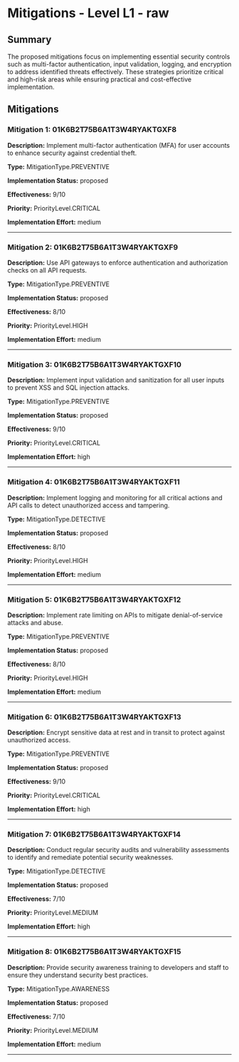 # Mitigations - Level L1 - raw

## Summary

The proposed mitigations focus on implementing essential security controls such as multi-factor authentication, input validation, logging, and encryption to address identified threats effectively. These strategies prioritize critical and high-risk areas while ensuring practical and cost-effective implementation.

## Mitigations

### Mitigation 1: 01K6B2T75B6A1T3W4RYAKTGXF8

**Description:** Implement multi-factor authentication (MFA) for user accounts to enhance security against credential theft.

**Type:** MitigationType.PREVENTIVE

**Implementation Status:** proposed

**Effectiveness:** 9/10

**Priority:** PriorityLevel.CRITICAL

**Implementation Effort:** medium

---

### Mitigation 2: 01K6B2T75B6A1T3W4RYAKTGXF9

**Description:** Use API gateways to enforce authentication and authorization checks on all API requests.

**Type:** MitigationType.PREVENTIVE

**Implementation Status:** proposed

**Effectiveness:** 8/10

**Priority:** PriorityLevel.HIGH

**Implementation Effort:** medium

---

### Mitigation 3: 01K6B2T75B6A1T3W4RYAKTGXF10

**Description:** Implement input validation and sanitization for all user inputs to prevent XSS and SQL injection attacks.

**Type:** MitigationType.PREVENTIVE

**Implementation Status:** proposed

**Effectiveness:** 9/10

**Priority:** PriorityLevel.CRITICAL

**Implementation Effort:** high

---

### Mitigation 4: 01K6B2T75B6A1T3W4RYAKTGXF11

**Description:** Implement logging and monitoring for all critical actions and API calls to detect unauthorized access and tampering.

**Type:** MitigationType.DETECTIVE

**Implementation Status:** proposed

**Effectiveness:** 8/10

**Priority:** PriorityLevel.HIGH

**Implementation Effort:** medium

---

### Mitigation 5: 01K6B2T75B6A1T3W4RYAKTGXF12

**Description:** Implement rate limiting on APIs to mitigate denial-of-service attacks and abuse.

**Type:** MitigationType.PREVENTIVE

**Implementation Status:** proposed

**Effectiveness:** 8/10

**Priority:** PriorityLevel.HIGH

**Implementation Effort:** medium

---

### Mitigation 6: 01K6B2T75B6A1T3W4RYAKTGXF13

**Description:** Encrypt sensitive data at rest and in transit to protect against unauthorized access.

**Type:** MitigationType.PREVENTIVE

**Implementation Status:** proposed

**Effectiveness:** 9/10

**Priority:** PriorityLevel.CRITICAL

**Implementation Effort:** high

---

### Mitigation 7: 01K6B2T75B6A1T3W4RYAKTGXF14

**Description:** Conduct regular security audits and vulnerability assessments to identify and remediate potential security weaknesses.

**Type:** MitigationType.DETECTIVE

**Implementation Status:** proposed

**Effectiveness:** 7/10

**Priority:** PriorityLevel.MEDIUM

**Implementation Effort:** high

---

### Mitigation 8: 01K6B2T75B6A1T3W4RYAKTGXF15

**Description:** Provide security awareness training to developers and staff to ensure they understand security best practices.

**Type:** MitigationType.AWARENESS

**Implementation Status:** proposed

**Effectiveness:** 7/10

**Priority:** PriorityLevel.MEDIUM

**Implementation Effort:** medium

---

